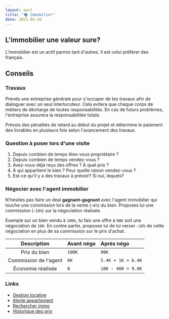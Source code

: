 ```yaml
---
layout: post
title: "🏘 Immobilier"
date: 2021-04-26
---
```


## L'immobilier une valeur sure?

L'immobilier est un actif parmis tant d'autres. Il est celui préférer des français.

## Conseils

### Travaux

Prends une entreprise générale pour s'occuper de tes travaux afin de dialoguer avec un seul interlocuteur. Cela evitera que chaque corps de métiers de décharge de toutes responsabilités. En cas de futurs problèmes, l'entreprise assurera la responsabilitée totale.

Prévois des pénalités de retard au début du projet et détermine le paiement des livrables en plusieurs fois selon l'avancement des travaux.

### Question à poser lors d'une visite

1. Depuis combien de temps êtes-vous propriétaire ?
2. Depuis combien de temps vendez-vous ?
3. Avez-vous déjà reçu des offres ? À quel prix ?
4. À qui appartient le bien ? Pour quelle raison vendez-vous ?
5. Est-ce qu'il y a des travaux à prévoir? Si oui, lequels?

### Négocier avec l'agent immobilier

N'hésites pas faire un deal **gagnant-gagnant** avec l'agent immobilier qui touche une commission lors de la vente (`~6%`) du bien. Proposes lui une commission (`~10%`) sur la négociation réalisée.

Exemple sur un bien vendu à `100k`, tu fais une offre à `90K` soit une négociation de `10K`. En contre partie, proposes lui de lui verser `~10%` de cette négociation en plus de sa commission sur le prix d'achat.

|      Description      | Avant négo | Après négo         |
| :-------------------: | :--------- | :----------------- |
|     Prix du bien      | `100K`     | `90K`              |
| Commission de l'agent | `6K`       | `5.4K + 1K = 6.4K` |
|   Économie réalisée   | `0`        | `10K - 400 = 9.6K` |


### Links

- [Gestion locative](https://www.flatlooker.com/)
- [Alerte appartement](https://www.jinka.fr/)
- [Rechercher immo](https://moteurimmo.fr/)
- [Historique des prix](https://www.castorus.com/)
